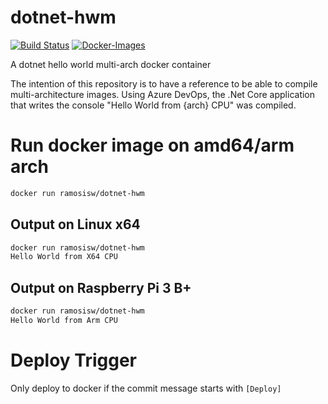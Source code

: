 # dotnet-hwm
[![Build Status](https://dev.azure.com/ramosisw/dotnet-hwm/_apis/build/status/ramosisw.dotnet-hwm?branchName=master)](https://dev.azure.com/ramosisw/dotnet-hwm/_build/latest?definitionId=5&branchName=master) [![Docker-Images](https://img.shields.io/docker/pulls/ramosisw/dotnet-hwm.svg)](https://hub.docker.com/r/ramosisw/dotnet-hwm)

A dotnet hello world multi-arch docker container

The intention of this repository is to have a reference to be able to compile multi-architecture images.
Using Azure DevOps, the .Net Core application that writes the console "Hello World from {arch} CPU" was compiled.

# Run docker image on amd64/arm arch
```sh
docker run ramosisw/dotnet-hwm
```

## Output on Linux x64
```sh
docker run ramosisw/dotnet-hwm
Hello World from X64 CPU
```

## Output on Raspberry Pi 3 B+
```sh
docker run ramosisw/dotnet-hwm
Hello World from Arm CPU
```


# Deploy Trigger
Only deploy to docker if the commit message starts with `[Deploy]`
